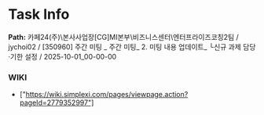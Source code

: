 # Task Info

**Path:** 카페24(주)\본사사업장\[CG]MI본부\비즈니스센터\엔터프라이즈코칭2팀 / jychoi02 / [350960] 주간 미팅 _ 주간 미팅_ 2. 미팅 내용 업데이트_ └신규 과제 담당·기한 설정 / 2025-10-01_00-00-00

### WIKI
- ["https://wiki.simplexi.com/pages/viewpage.action?pageId=2779352997"]

